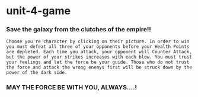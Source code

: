 # unit-4-game
### Save the galaxy from the clutches of the empire!!
    Choose you're character by clicking on their picture. In order to win you must defeat all three of your opponents before your Health Points are depleted. Each time you attack, your opponent will Counter Attack, but the power of your strikes increases with each blow. You must trust your feelings and let the force be your guide. Those who do not trust the force and attack the wrong enemys first will be struck down by the power of the dark side.

### MAY THE FORCE BE WITH YOU, ALWAYS....! 